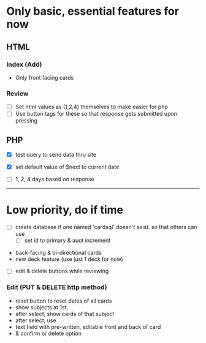 # Only basic, essential features for now
## HTML

### Index (Add)
- Only front facing cards

### Review
- [ ] Set html values as (1,2,4) themselves to make easier for php
- [ ] Use button tags for these so that response gets submitted upon pressing

## PHP
- [x] test query to send data thru site
- [x] set default value of $next to current date
- [ ] 1, 2, 4 days based on response


--- 
# Low priority, do if time
- [ ] create database if one named 'cardsql' doesn't exist. so that others can use 
    - [ ] set id to primary & auot increment 
- back-facing & bi-directional cards
- new deck feature (use just 1 deck for now)
- [ ] edit & delete buttons while reviewing

### Edit (PUT & DELETE http method)
- reset button to reset dates of all cards
- show subjects at 1st,
- after select, show cards of that subject
- after select, use <dialog> for editing cards
- text field with pre-written, editable front and back of card
- & confirm or delete option
